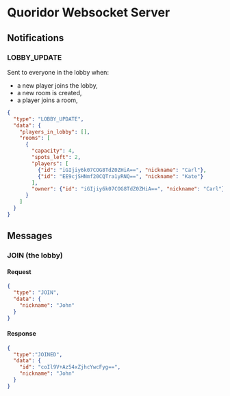 # Quoridor Websocket Server

## Notifications

### LOBBY_UPDATE

Sent to everyone in the lobby when:
- a new player joins the lobby,
- a new room is created,
- a player joins a room,

```json
{
  "type": "LOBBY_UPDATE",
  "data": {
    "players_in_lobby": [],
    "rooms": [
      {
        "capacity": 4,
        "spots_left": 2,
        "players": [
          {"id": "iGIjiy6k07COG8TdZ0ZHiA==", "nickname": "Carl"},
          {"id": "EE9cjSHNmf20CQTra1yRNQ==", "nickname": "Kate"}
        ],
        "owner": {"id": "iGIjiy6k07COG8TdZ0ZHiA==", "nickname": "Carl"}
      }
    ]
  }
}
```

## Messages 

### JOIN (the lobby)
#### Request
```json
{
  "type": "JOIN",
  "data": {
    "nickname": "John"
  }
}
```

#### Response
```json
{
  "type":"JOINED",
  "data": {
    "id": "coIl9V+Az54xZjhcYwcFyg==",
    "nickname": "John"
  }
}
```